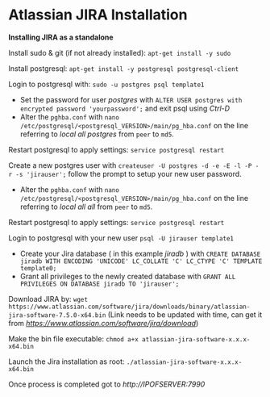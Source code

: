 # Atlassian JIRA Installation

**Installing JIRA as a standalone**

Install sudo & git (if not already installed): `apt-get install -y sudo`

Install postgresql: `apt-get install -y postgresql postgresql-client`

Login to postgresql with: `sudo -u postgres psql template1`
* Set the password for user _postgres_ with `ALTER USER postgres with encrypted password 'yourpassword';` and exit psql using _Ctrl-D_
* Alter the `pghba.conf` with `nano /etc/postgresql/<postgresql_VERSION>/main/pg_hba.conf` on the line referring to _local all postgres_ from `peer` to `md5`.

Restart postgresql to apply settings: `service postgresql restart`

Create a new postgres user with `createuser -U postgres -d -e -E -l -P -r -s 'jirauser';` follow the prompt to setup your new user password.
* Alter the `pghba.conf` with `nano /etc/postgresql/<postgresql_VERSION>/main/pg_hba.conf` on the line referring to _local all all_ from `peer` to `md5`.

Restart postgresql to apply settings: `service postgresql restart`


Login to postgresql with your new user `psql -U jirauser template1`

* Create your Jira database ( in this example _jiradb_ ) with `CREATE DATABASE jiradb WITH ENCODING 'UNICODE' LC_COLLATE 'C' LC_CTYPE 'C' TEMPLATE template0;`
* Grant all privileges to the newly created database with `GRANT ALL PRIVILEGES ON DATABASE jiradb TO 'jirauser';`


Download JIRA by: `wget https://www.atlassian.com/software/jira/downloads/binary/atlassian-jira-software-7.5.0-x64.bin` (Link needs to be updated with time, can get it from _https://www.atlassian.com/software/jira/download_)

Make the bin file executable: `chmod a+x atlassian-jira-software-x.x.x-x64.bin`

Launch the Jira installation as root:  `./atlassian-jira-software-x.x.x-x64.bin`

Once process is completed got to _http://IPOFSERVER:7990_
